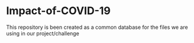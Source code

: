 # Impact-of-COVID-19
This repository is been created as a common database for the files we are using in our project/challenge
